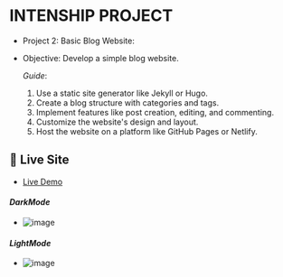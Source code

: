 # INTENSHIP PROJECT
  - Project 2:
    Basic Blog Website:
    
  - Objective: Develop a simple blog website.
    
    *Guide*:
    1. Use a static site generator like Jekyll or Hugo.
    2. Create a blog structure with categories and tags.
    3. Implement features like post creation, editing, and commenting.
    4. Customize the website's design and layout.
    5. Host the website on a platform like GitHub Pages or Netlify.
   

## 🚀 Live Site
-   [Live Demo](https://sharpartz-techblog.netlify.app/)

 #### *DarkMode*
    
 -   ![image](https://github.com/sharpartzgh/Tech-Blog/assets/120729769/7798a837-d369-469d-b336-9c19a2b1d780)


   #### *LightMode*
 -   ![image](https://github.com/sharpartzgh/Tech-Blog/assets/120729769/9bb86891-6ec1-4ae7-96a0-52e627a6bbc1)

